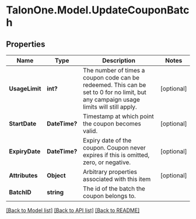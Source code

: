 # TalonOne.Model.UpdateCouponBatch
## Properties

Name | Type | Description | Notes
------------ | ------------- | ------------- | -------------
**UsageLimit** | **int?** | The number of times a coupon code can be redeemed. This can be set to 0 for no limit, but any campaign usage limits will still apply.  | [optional] 
**StartDate** | **DateTime?** | Timestamp at which point the coupon becomes valid. | [optional] 
**ExpiryDate** | **DateTime?** | Expiry date of the coupon. Coupon never expires if this is omitted, zero, or negative. | [optional] 
**Attributes** | **Object** | Arbitrary properties associated with this item | [optional] 
**BatchID** | **string** | The id of the batch the coupon belongs to. | 

[[Back to Model list]](../README.md#documentation-for-models) [[Back to API list]](../README.md#documentation-for-api-endpoints) [[Back to README]](../README.md)

